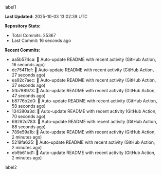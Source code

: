 
label1 
<!-- ACTIVITY_START -->
**Last Updated:** 2025-10-03 13:02:39 UTC

**Repository Stats:**
- Total Commits: 25367
- Last Commit: 16 seconds ago

**Recent Commits:**
- aa5b574ca: 🤖 Auto-update README with recent activity (GitHub Action, 16 seconds ago)
- dc75411cf: 🤖 Auto-update README with recent activity (GitHub Action, 27 seconds ago)
- ea92c7aec: 🤖 Auto-update README with recent activity (GitHub Action, 37 seconds ago)
- 5fb788973: 🤖 Auto-update README with recent activity (GitHub Action, 47 seconds ago)
- b8776b2d0: 🤖 Auto-update README with recent activity (GitHub Action, 58 seconds ago)
- 134380a3d: 🤖 Auto-update README with recent activity (GitHub Action, 70 seconds ago)
- 69262d783: 🤖 Auto-update README with recent activity (GitHub Action, 88 seconds ago)
- 789e59a1b: 🤖 Auto-update README with recent activity (GitHub Action, 2 minutes ago)
- 5219fa625: 🤖 Auto-update README with recent activity (GitHub Action, 2 minutes ago)
- eb9b61bd1: 🤖 Auto-update README with recent activity (GitHub Action, 2 minutes ago)
<!-- ACTIVITY_END -->

label2
